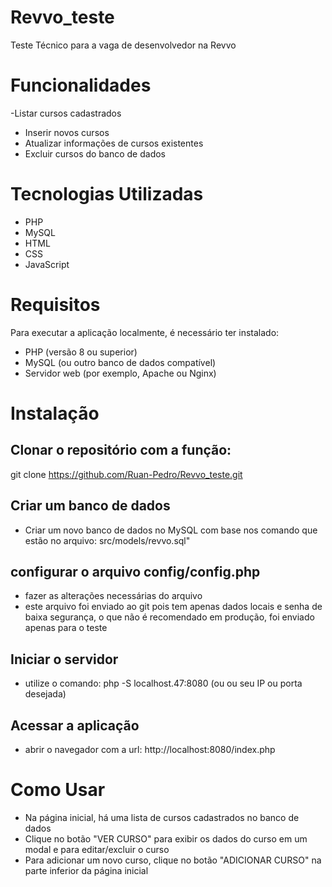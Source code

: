 # Revvo_teste
Teste Técnico para a vaga de desenvolvedor na Revvo

# Funcionalidades
-Listar cursos cadastrados
- Inserir novos cursos
- Atualizar informações de cursos existentes
- Excluir cursos do banco de dados

# Tecnologias Utilizadas
- PHP
- MySQL
- HTML
- CSS
- JavaScript

# Requisitos
Para executar a aplicação localmente, é necessário ter instalado:

- PHP (versão 8 ou superior)
- MySQL (ou outro banco de dados compatível)
- Servidor web (por exemplo, Apache ou Nginx)

# Instalação
## Clonar o repositório com a função:
git clone https://github.com/Ruan-Pedro/Revvo_teste.git

## Criar um banco de dados
- Criar um novo banco de dados no MySQL com base nos comando que estão no arquivo: src/models/revvo.sql"

## configurar o arquivo config/config.php
- fazer as alterações necessárias do arquivo 
- este arquivo foi enviado ao git pois tem apenas dados locais e senha de baixa segurança, o que não é recomendado em produção, foi enviado apenas para o teste

## Iniciar o servidor
- utilize o comando: php -S localhost.47:8080 (ou ou seu IP ou porta desejada)

## Acessar a aplicação
- abrir o navegador com a url: http://localhost:8080/index.php

# Como Usar
- Na página inicial, há uma lista de cursos cadastrados no banco de dados
- Clique no botão "VER CURSO" para exibir os dados do curso em um modal e para editar/excluir o curso
- Para adicionar um novo curso, clique no botão "ADICIONAR CURSO" na parte inferior da página inicial